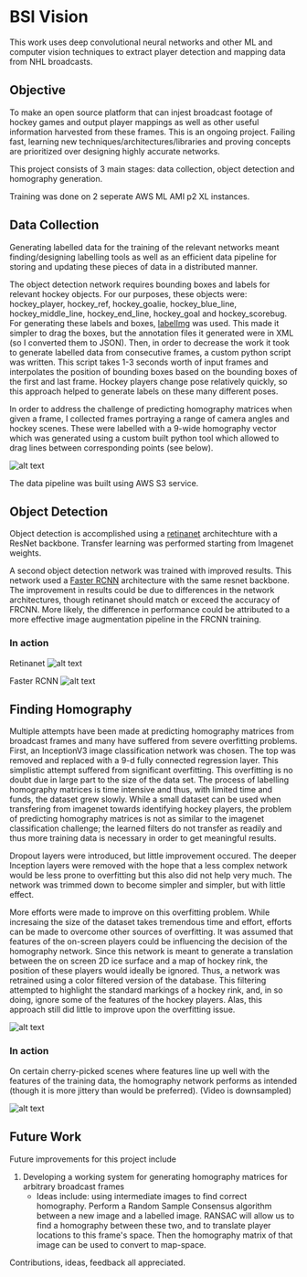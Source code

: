 # BSI Vision

This work uses deep convolutional neural networks and other ML and computer vision techniques to extract player detection and mapping data from NHL broadcasts.

## Objective

To make an open source platform that can injest broadcast footage of hockey games and output player mappings as well as other useful information harvested from these frames.  This is an ongoing project.  Failing fast, learning new techniques/architectures/libraries and proving concepts are prioritized over designing highly accurate networks.

This project consists of 3 main stages: data collection, object detection and homography generation.

Training was done on 2 seperate AWS ML AMI p2 XL instances.

## Data Collection

Generating labelled data for the training of the relevant networks meant finding/designing labelling tools as well as an efficient data pipeline for storing and updating these pieces of data in a distributed manner.

The object detection network requires bounding boxes and labels for relevant hockey objects.  For our purposes, these objects were: hockey_player, hockey_ref, hockey_goalie, hockey_blue_line, hockey_middle_line, hockey_end_line, hockey_goal and hockey_scorebug.  For generating these labels and boxes, [labelImg](https://github.com/tzutalin/labelImg) was used.   This made it simpler to drag the boxes, but the annotation files it generated were in XML (so I converted them to JSON).  Then, in order to decrease the work it took to generate labelled data from consecutive frames, a custom python script was written.  This script takes 1-3 seconds worth of input frames and interpolates the position of bounding boxes based on the bounding boxes of the first and last frame.  Hockey players change pose relatively quickly, so this approach helped to generate labels on these many different poses.

In order to address the challenge of predicting homography matrices when given a frame, I collected frames portraying a range of camera angles and hockey scenes.  These were labelled with a 9-wide homography vector which was generated using a custom built python tool which allowed to drag lines between corresponding points (see below).

![alt text](https://raw.githubusercontent.com/ccweaver1/bsi_vision/master/demo/matching.png)


The data pipeline was built using AWS S3 service.

## Object Detection

Object detection is accomplished using a [retinanet](https://github.com/fizyr/keras-retinanet) architechture with a ResNet backbone.  Transfer learning was performed starting from Imagenet weights.

A second object detection network was trained with improved results.  This network used a [Faster RCNN](https://arxiv.org/pdf/1506.01497.pdf) architecture with the same resnet backbone.  The improvement in results could be due to differences in the network architectures, though retinanet should match or exceed the accuracy of FRCNN.  More likely, the difference in performance could be attributed to a more effective image augmentation pipeline in the FRCNN training.

### In action
Retinanet
![alt text](https://raw.githubusercontent.com/ccweaver1/bsi_vision/master/demo/detection.gif)

Faster RCNN
![alt text](https://raw.githubusercontent.com/ccweaver1/bsi_vision/master/demo/detectionFRCNN.gif)


## Finding Homography

Multiple attempts have been made at predicting homography matrices from broadcast frames and many have suffered from severe overfitting problems.  First, an InceptionV3 image classification network was chosen.  The top was removed and replaced with a 9-d fully connected regression layer.  This simplistic attempt suffered from significant overfitting.  This overfitting is no doubt due in large part to the size of the data set.  The process of labelling homography matrices is time intensive and thus, with limited time and funds, the dataset grew slowly.  While a small dataset can be used when transfering from imagenet towards identifying hockey players, the problem of predicting homography matrices is not as similar to the imagenet classification challenge; the learned filters do not transfer as readily and thus more training data is necessary in order to get meaningful results.  

Dropout layers were introduced, but little improvement occured.  The deeper Inception layers were removed with the hope that a less complex network would be less prone to overfitting but this also did not help very much.  The network was trimmed down to become simpler and simpler, but with little effect.

More efforts were made to improve on this overfitting problem.  While incresaing the size of the dataset takes tremendous time and effort, efforts can be made to overcome other sources of overfitting.  It was assumed that features of the on-screen players could be influencing the decision of the homography network.  Since this network is meant to generate a translation between the on screen 2D ice surface and a map of hockey rink, the position of these players would ideally be ignored.  Thus, a network was retrained using a color filtered version of the database.  This filtering attempted to highlight the standard markings of a hockey rink, and, in so doing, ignore some of the features of the hockey players.  Alas, this approach still did little to improve upon the overfitting issue.

![alt text](https://raw.githubusercontent.com/ccweaver1/bsi_vision/master/demo/color_filtering.png)


### In action

On certain cherry-picked scenes where features line up well with the features of the training data, the homography network performs as intended (though it is more jittery than would be preferred).  (Video is downsampled)

![alt text](https://raw.githubusercontent.com/ccweaver1/bsi_vision/master/demo/mapping.gif)


## Future Work

Future improvements for this project include

1. Developing a working system for generating homography matrices for arbitrary broadcast frames
    * Ideas include: using intermediate images to find correct homography.  Perform a Random Sample Consensus algorithm between a new image and a labelled image.  RANSAC will allow us to find a homography between these two, and to translate player locations to this frame's space.  Then the homography matrix of that image can be used to convert to map-space.

Contributions, ideas, feedback all appreciated.